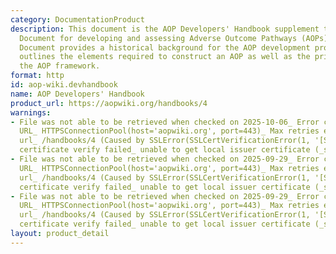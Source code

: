 ```yaml
---
category: DocumentationProduct
description: This document is the AOP Developers' Handbook supplement to the Guidance
  Document for developing and assessing Adverse Outcome Pathways (AOPs). The Guidance
  Document provides a historical background for the AOP development programme, and
  outlines the elements required to construct an AOP as well as the principles of
  the AOP framework.
format: http
id: aop-wiki.devhandbook
name: AOP Developers' Handbook
product_url: https://aopwiki.org/handbooks/4
warnings:
- File was not able to be retrieved when checked on 2025-10-06_ Error connecting to
  URL_ HTTPSConnectionPool(host='aopwiki.org', port=443)_ Max retries exceeded with
  url_ /handbooks/4 (Caused by SSLError(SSLCertVerificationError(1, '[SSL_ CERTIFICATE_VERIFY_FAILED]
  certificate verify failed_ unable to get local issuer certificate (_ssl.c_1000)')))
- File was not able to be retrieved when checked on 2025-09-29_ Error connecting to
  URL_ HTTPSConnectionPool(host='aopwiki.org', port=443)_ Max retries exceeded with
  url_ /handbooks/4 (Caused by SSLError(SSLCertVerificationError(1, '[SSL_ CERTIFICATE_VERIFY_FAILED]
  certificate verify failed_ unable to get local issuer certificate (_ssl.c_1000)')))
- File was not able to be retrieved when checked on 2025-09-29_ Error connecting to
  URL_ HTTPSConnectionPool(host='aopwiki.org', port=443)_ Max retries exceeded with
  url_ /handbooks/4 (Caused by SSLError(SSLCertVerificationError(1, '[SSL_ CERTIFICATE_VERIFY_FAILED]
  certificate verify failed_ unable to get local issuer certificate (_ssl.c_1017)')))
layout: product_detail
---
```

